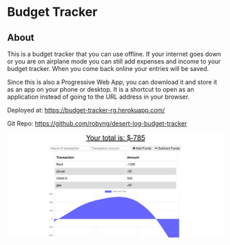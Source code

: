 # Budget Tracker 

## About
This is a budget tracker that you can use offline. If your internet goes down or you are on airplane mode you can still add expenses and income to your budget tracker. When you come back online your entries will be saved.

Since this is also a Progressive Web App, you can download it and store it as an app on your phone or desktop. It is a shortcut to open as an application instead of going to the URL address in your browser.

Deployed at: https://budget-tracker-rg.herokuapp.com/ 

Git Repo: https://github.com/robyng/desert-log-budget-tracker 

![App-Screenshot](./public/icons/budget-tracker-screenshot.png)